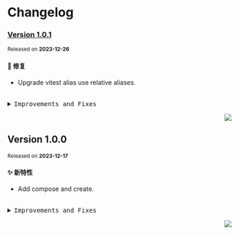 # Changelog

### [Version&nbsp;1.0.1](https://github.com/eternallycyf/ims-zustand/compare/v1.0.0...v1.0.1)

<sup>Released on **2023-12-26**</sup>

#### 🐛 修复

- Upgrade vitest alias use relative aliases.

<br/>

<details>
<summary><kbd>Improvements and Fixes</kbd></summary>

#### What's fixed

- Upgrade vitest alias use relative aliases ([dc980bc](https://github.com/eternallycyf/ims-zustand/commit/dc980bc))

</details>

<div align="right">

[![](https://img.shields.io/badge/-BACK_TO_TOP-151515?style=flat-square)](#readme-top)

</div>

## Version&nbsp;1.0.0

<sup>Released on **2023-12-17**</sup>

#### ✨ 新特性

- Add compose and create.

<br/>

<details>
<summary><kbd>Improvements and Fixes</kbd></summary>

#### What's improved

- Add compose and create ([ac696f9](https://github.com/eternallycyf/ims-zustand/commit/ac696f9))

</details>

<div align="right">

[![](https://img.shields.io/badge/-BACK_TO_TOP-151515?style=flat-square)](#readme-top)

</div>
